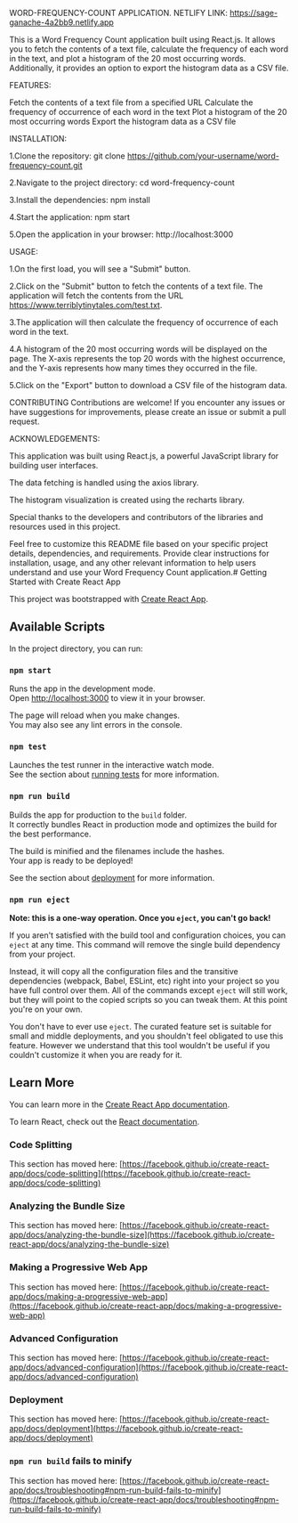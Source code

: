 
WORD-FREQUENCY-COUNT APPLICATION.
NETLIFY LINK: https://sage-ganache-4a2bb9.netlify.app

This is a Word Frequency Count application built using React.js. It allows you to fetch the contents of a text file, calculate the frequency of each word in the text, and plot a histogram of the 20 most occurring words. Additionally, it provides an option to export the histogram data as a CSV file.

FEATURES:

Fetch the contents of a text file from a specified URL Calculate the frequency of occurrence of each word in the text Plot a histogram of the 20 most occurring words Export the histogram data as a CSV file

INSTALLATION:

1.Clone the repository: git clone https://github.com/your-username/word-frequency-count.git

2.Navigate to the project directory: cd word-frequency-count

3.Install the dependencies: npm install

4.Start the application: npm start

5.Open the application in your browser: http://localhost:3000

USAGE:

1.On the first load, you will see a "Submit" button.

2.Click on the "Submit" button to fetch the contents of a text file. The application will fetch the contents from the URL https://www.terriblytinytales.com/test.txt.

3.The application will then calculate the frequency of occurrence of each word in the text.

4.A histogram of the 20 most occurring words will be displayed on the page. The X-axis represents the top 20 words with the highest occurrence, and the Y-axis represents how many times they occurred in the file.

5.Click on the "Export" button to download a CSV file of the histogram data.

CONTRIBUTING Contributions are welcome! If you encounter any issues or have suggestions for improvements, please create an issue or submit a pull request.

ACKNOWLEDGEMENTS:

This application was built using React.js, a powerful JavaScript library for building user interfaces.

The data fetching is handled using the axios library.

The histogram visualization is created using the recharts library.

Special thanks to the developers and contributors of the libraries and resources used in this project.

Feel free to customize this README file based on your specific project details, dependencies, and requirements. Provide clear instructions for installation, usage, and any other relevant information to help users understand and use your Word Frequency Count application.# Getting Started with Create React App

This project was bootstrapped with [Create React App](https://github.com/facebook/create-react-app).

## Available Scripts

In the project directory, you can run:

### `npm start`

Runs the app in the development mode.\
Open [http://localhost:3000](http://localhost:3000) to view it in your browser.

The page will reload when you make changes.\
You may also see any lint errors in the console.

### `npm test`

Launches the test runner in the interactive watch mode.\
See the section about [running tests](https://facebook.github.io/create-react-app/docs/running-tests) for more information.

### `npm run build`

Builds the app for production to the `build` folder.\
It correctly bundles React in production mode and optimizes the build for the best performance.

The build is minified and the filenames include the hashes.\
Your app is ready to be deployed!

See the section about [deployment](https://facebook.github.io/create-react-app/docs/deployment) for more information.

### `npm run eject`

**Note: this is a one-way operation. Once you `eject`, you can't go back!**

If you aren't satisfied with the build tool and configuration choices, you can `eject` at any time. This command will remove the single build dependency from your project.

Instead, it will copy all the configuration files and the transitive dependencies (webpack, Babel, ESLint, etc) right into your project so you have full control over them. All of the commands except `eject` will still work, but they will point to the copied scripts so you can tweak them. At this point you're on your own.

You don't have to ever use `eject`. The curated feature set is suitable for small and middle deployments, and you shouldn't feel obligated to use this feature. However we understand that this tool wouldn't be useful if you couldn't customize it when you are ready for it.

## Learn More

You can learn more in the [Create React App documentation](https://facebook.github.io/create-react-app/docs/getting-started).

To learn React, check out the [React documentation](https://reactjs.org/).

### Code Splitting

This section has moved here: [https://facebook.github.io/create-react-app/docs/code-splitting](https://facebook.github.io/create-react-app/docs/code-splitting)

### Analyzing the Bundle Size

This section has moved here: [https://facebook.github.io/create-react-app/docs/analyzing-the-bundle-size](https://facebook.github.io/create-react-app/docs/analyzing-the-bundle-size)

### Making a Progressive Web App

This section has moved here: [https://facebook.github.io/create-react-app/docs/making-a-progressive-web-app](https://facebook.github.io/create-react-app/docs/making-a-progressive-web-app)

### Advanced Configuration

This section has moved here: [https://facebook.github.io/create-react-app/docs/advanced-configuration](https://facebook.github.io/create-react-app/docs/advanced-configuration)

### Deployment

This section has moved here: [https://facebook.github.io/create-react-app/docs/deployment](https://facebook.github.io/create-react-app/docs/deployment)

### `npm run build` fails to minify

This section has moved here: [https://facebook.github.io/create-react-app/docs/troubleshooting#npm-run-build-fails-to-minify](https://facebook.github.io/create-react-app/docs/troubleshooting#npm-run-build-fails-to-minify)
